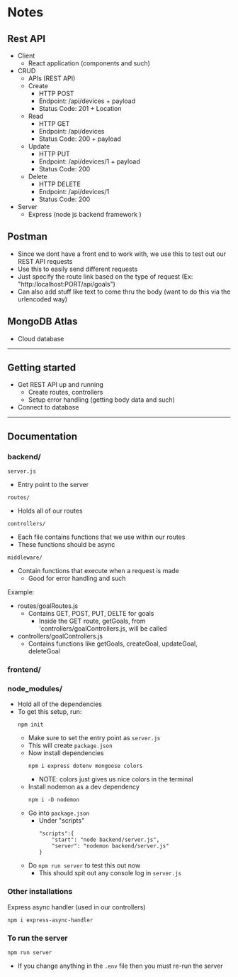 # Notes

## Rest API

- Client
    - React application (components and such)
- CRUD
    - APIs (REST API)
    - Create 
        - HTTP POST
        - Endpoint: /api/devices + payload
        - Status Code: 201 + Location
    - Read 
        - HTTP GET
        - Endpoint: /api/devices
        - Status Code: 200 + payload
    - Update 
        - HTTP PUT
        - Endpoint: /api/devices/1 + payload
        - Status Code: 200
    - Delete
        - HTTP DELETE
        - Endpoint: /api/devices/1
        - Status Code: 200
- Server
    - Express (node js backend framework )

## Postman 

- Since we dont have a front end to work with, we use this to test out our REST API requests 
- Use this to easily send different requests
- Just specify the route link based on the type of request (Ex: "http:/localhost:PORT/api/goals")
- Can also add stuff like text to come thru the body (want to do this via the urlencoded way)

## MongoDB Atlas 

- Cloud database

---

## Getting started

- Get REST API up and running 
    - Create routes, controllers 
    - Setup error handling (getting body data and such)
- Connect to database

--- 

## Documentation

### backend/

```server.js```

- Entry point to the server

```routes/``` 

- Holds all of our routes

```controllers/```

- Each file contains functions that we use within our routes 
- These functions should be async 

```middleware/```

- Contain functions that execute when a request is made
    - Good for error handling and such 

Example: 

- routes/goalRoutes.js
    - Contains GET, POST, PUT, DELTE for goals
        - Inside the GET route, getGoals, from 'controllers/goalControllers.js, will be called 
- controllers/goalControllers.js
    - Contains functions like getGoals, createGoal, updateGoal, deleteGoal 


### frontend/


### node_modules/

- Hold all of the dependencies
- To get this setup, run: 
    ```
    npm init
    ```
    - Make sure to set the entry point as ```server.js```
    - This will create ```package.json```
    - Now install dependencies 
        ```
        npm i express dotenv mongoose colors
        ```
        - NOTE: colors just gives us nice colors in the terminal 
    - Install nodemon as a dev dependency 
        ```
        npm i -D nodemon
        ```
    - Go into ```package.json```
        - Under "scripts"
            ```
            "scripts":{
                "start": "node backend/server.js",
                "server": "nodemon backend/server.js"
            }
            ```
    - Do ```npm run server``` to test this out now
        - This should spit out any console log in ```server.js```

### Other installations 

Express async handler (used in our controllers)

```
npm i express-async-handler
```

### To run the server

```
npm run server
```

- If you change anything in the ```.env``` file then you must re-run the server


